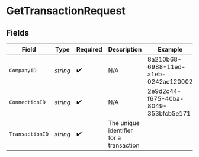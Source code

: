 # GetTransactionRequest


## Fields

| Field                                   | Type                                    | Required                                | Description                             | Example                                 |
| --------------------------------------- | --------------------------------------- | --------------------------------------- | --------------------------------------- | --------------------------------------- |
| `CompanyID`                             | *string*                                | :heavy_check_mark:                      | N/A                                     | 8a210b68-6988-11ed-a1eb-0242ac120002    |
| `ConnectionID`                          | *string*                                | :heavy_check_mark:                      | N/A                                     | 2e9d2c44-f675-40ba-8049-353bfcb5e171    |
| `TransactionID`                         | *string*                                | :heavy_check_mark:                      | The unique identifier for a transaction |                                         |